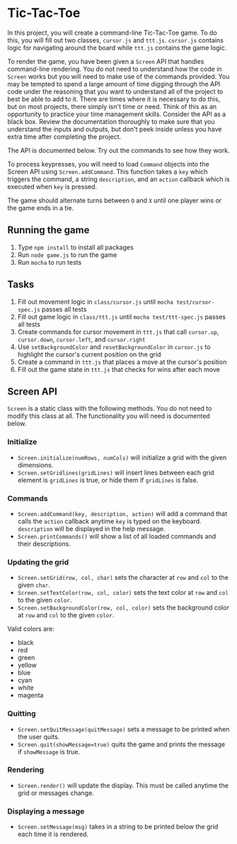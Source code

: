 # Tic-Tac-Toe

In this project, you will create a command-line Tic-Tac-Toe game. To do this,
you will fill out two classes, `cursor.js` and `ttt.js`. `cursor.js` contains
logic for navigating around the board while `ttt.js` contains the game logic.

To render the game, you have been given a `Screen` API that handles
command-line rendering. You do not need to understand how the code in `Screen`
works but you will need to make use of the commands provided. You may be
tempted to spend a large amount of time digging through the API code under
the reasoning that you want to understand all of the project to best be able to add
to it. There are times where it is necessary to do this, but on most projects, there
simply isn't time or need. Think of this as an opportunity to practice your time
management skills. Consider the API as a black box. Review the documentation
thoroughly to make sure that you understand the inputs and outputs, but don't
peek inside unless you have extra time after completing the project.

The API is documented below. Try out the commands to see how they work.

To process keypresses, you will need to load `Command` objects into the Screen
API using `Screen.addCommand`. This function takes a `key` which triggers the
command, a string `description`, and an `action` callback which is executed
when `key` is pressed.

The game should alternate turns between `O` and `X` until one player wins or
the game ends in a tie.

## Running the game

1. Type `npm install` to install all packages
2. Run `node game.js` to run the game
3. Run `mocha` to run tests

## Tasks

1. Fill out movement logic in `class/cursor.js` until `mocha test/cursor-spec.js` passes all tests
2. Fill out game logic in `class/ttt.js` until `mocha test/ttt-spec.js` passes
   all tests
3. Create commands for cursor movement in `ttt.js` that call `cursor.up`,
   `cursor.down`, `cursor.left`, and `cursor.right`
4. Use `setBackgroundColor` and `resetBackgroundColor` in `cursor.js` to
   highlight the cursor's current position on the grid
5. Create a command in `ttt.js` that places a move at the cursor's position
6. Fill out the game state in `ttt.js` that checks for wins after each move

## Screen API

`Screen` is a static class with the following methods. You do not need to
modify this class at all. The functionality you will need is documented below.

### Initialize

- `Screen.initialize(numRows, numCols)` will initialize a grid with the given
  dimensions.
- `Screen.setGridlines(gridLines)` will insert lines between each grid element
  is `gridLines` is true, or hide them if `gridLines` is false.

### Commands

- `Screen.addCommand(key, description, action)` will add a command that calls
  the `action` callback anytime `key` is typed on the keyboard. `description`
  will be displayed in the help message.
- `Screen.printCommands()` will show a list of all loaded commands and their
  descriptions.

### Updating the grid

- `Screen.setGrid(row, col, char)` sets the character at `row` and `col` to
  the given `char`.
- `Screen.setTextColor(row, col, color)` sets the text color at `row` and
  `col` to the given `color`.
- `Screen.setBackgroundColor(row, col, color)` sets the background color at
  `row` and `col` to the given `color`.

Valid colors are:

- black
- red
- green
- yellow
- blue
- cyan
- white
- magenta

### Quitting

- `Screen.setQuitMessage(quitMessage)` sets a message to be printed when the
  user quits.
- `Screen.quit(showMessage=true)` quits the game and prints the message if
  `showMessage` is true.

### Rendering

- `Screen.render()` will update the display. This must be called anytime the
  grid or messages change.

### Displaying a message

- `Screen.setMessage(msg)` takes in a string to be printed below the grid each
  time it is rendered.
